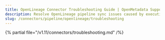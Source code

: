 ```yaml
---
title: OpenLineage Connector Troubleshooting Guide | OpenMetadata Support
description: Resolve OpenLineage pipeline sync issues caused by execution trace mismatches or metadata inconsistency.
slug: /connectors/pipeline/openlineage/troubleshooting
---
```


{% partial file="/v1.11/connectors/troubleshooting.md" /%}
